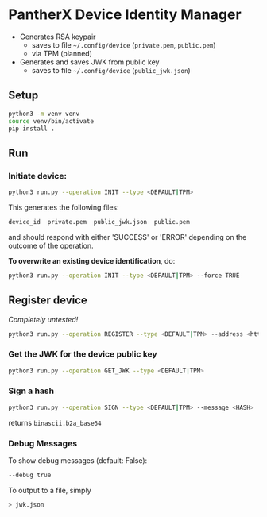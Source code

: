 # PantherX Device Identity Manager

- Generates RSA keypair
   - saves to file `~/.config/device` (`private.pem`, `public.pem`)
   - via TPM (planned)
- Generates and saves JWK from public key
   - saves to file `~/.config/device` (`public_jwk.json`)

## Setup

```bash
python3 -m venv venv
source venv/bin/activate
pip install .
```

## Run

### Initiate device:

```bash
python3 run.py --operation INIT --type <DEFAULT|TPM>
```

This generates the following files:

```bash
device_id  private.pem  public_jwk.json  public.pem
```

and should respond with either 'SUCCESS'  or 'ERROR' depending on the outcome of the operation.

**To overwrite an existing device identification**, do:

```bash
python3 run.py --operation INIT --type <DEFAULT|TPM> --force TRUE
```

## Register device

_Completely untested!_

```bash
python3 run.py --operation REGISTER --type <DEFAULT|TPM> --address <https://...>
```

### Get the JWK for the device public key

```bash
python3 run.py --operation GET_JWK --type <DEFAULT|TPM>
```

### Sign a hash

```bash
python3 run.py --operation SIGN --type <DEFAULT|TPM> --message <HASH>
```

returns `binascii.b2a_base64`

### Debug Messages

To show debug messages (default: False):

```bash
--debug true
```

To output to a file, simply

```bash
> jwk.json
```